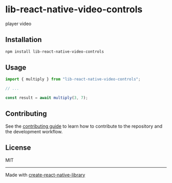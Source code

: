 # lib-react-native-video-controls
player video
## Installation

```sh
npm install lib-react-native-video-controls
```

## Usage

```js
import { multiply } from "lib-react-native-video-controls";

// ...

const result = await multiply(3, 7);
```

## Contributing

See the [contributing guide](CONTRIBUTING.md) to learn how to contribute to the repository and the development workflow.

## License

MIT

---

Made with [create-react-native-library](https://github.com/callstack/react-native-builder-bob)

